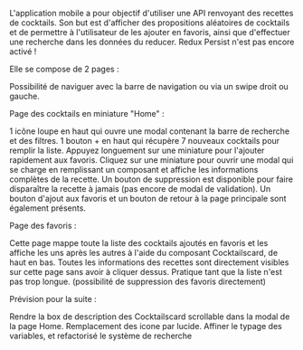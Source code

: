 L'application mobile a pour objectif d'utiliser une API renvoyant des recettes de cocktails. Son but est d'afficher des propositions aléatoires de cocktails et de permettre à l'utilisateur de les ajouter en favoris, ainsi que d'effectuer une recherche dans les données du reducer. Redux Persist n'est pas encore activé !

Elle se compose de 2 pages :

Possibilité de naviguer avec la barre de navigation ou via un swipe droit ou gauche.

Page des cocktails en miniature "Home" :

1 icône loupe en haut qui ouvre une modal contenant la barre de recherche et des filtres.
1 bouton + en haut qui récupère 7 nouveaux cocktails pour remplir la liste.
Appuyez longuement sur une miniature pour l'ajouter rapidement aux favoris.
Cliquez sur une miniature pour ouvrir une modal qui se charge en remplissant un composant et affiche les informations complètes de la recette.
Un bouton de suppression est disponible pour faire disparaître la recette à jamais (pas encore de modal de validation).
Un bouton d'ajout aux favoris et un bouton de retour à la page principale sont également présents.


Page des favoris :

Cette page mappe toute la liste des cocktails ajoutés en favoris et les affiche les uns après les autres à l'aide du composant Cocktailscard, de haut en bas. Toutes les informations des recettes sont directement visibles sur cette page sans avoir à cliquer dessus. Pratique tant que la liste n'est pas trop longue. (possibilité de suppression des favoris directement)

Prévision pour la suite :

Rendre la box de description des Cocktailscard scrollable dans la modal de la page Home.
Remplacement des icone par lucide.
Affiner le typage des variables, et refactorisé le système de recherche
